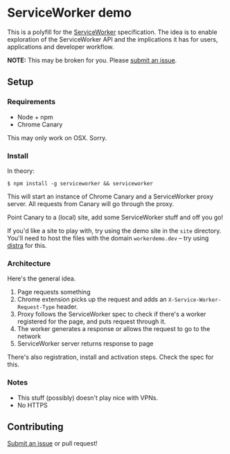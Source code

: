 # ServiceWorker demo

This is a polyfill for the [ServiceWorker](https://github.com/slightlyoff/ServiceWorker) specification. The idea is to enable exploration of the ServiceWorker API and the implications it has for users, applications and developer workflow.

**NOTE:** This may be broken for you. Please [submit an issue](https://github.com/phuu/serviceworker-demo/issues/new).

## Setup

### Requirements

- Node + npm
- Chrome Canary

This may only work on OSX. Sorry.

### Install

In theory:

```
$ npm install -g serviceworker && serviceworker
```

This will start an instance of Chrome Canary and a ServiceWorker proxy server. All requests from Canary will go through the proxy.

Point Canary to a (local) site, add some ServiceWorker stuff and off you go!

If you'd like a site to play with, try using the demo site in the `site` directory. You'll need to host the files with the domain `workerdemo.dev` – try using [distra](https://github.com/phuu/distra) for this.

### Architecture

Here's the general idea.

1. Page requests something
2. Chrome extension picks up the request and adds an `X-Service-Worker-Request-Type` header.
3. Proxy follows the ServiceWorker spec to check if there's a worker registered for the page, and puts request through it.
4. The worker generates a response or allows the request to go to the network
5. ServiceWorker server returns response to page

There's also registration, install and activation steps. Check the spec for this.

### Notes

- This stuff (possibly) doesn't play nice with VPNs.
- No HTTPS

## Contributing

[Submit an issue](https://github.com/phuu/serviceworker-demo/issues/new) or pull request!
